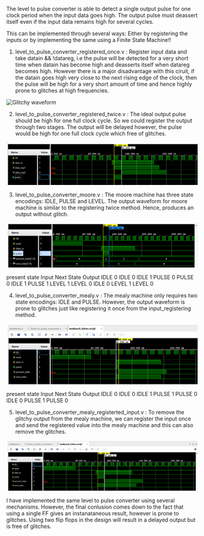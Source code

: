 The level to pulse converter is able to detect a single output pulse for one clock period when the input data goes high. The output pulse must deassert itself even if the input data remains high for several cycles. 

This can be implemented through several ways: Either by registering the inputs or by implementing the same using a Finite State Machine!! 

1. level_to_pulse_converter_registered_once.v : Register input data and take datain && !datareg, i.e the pulse will be detected for a very short time when datain has become high and deasserts itself when datareg becomes high. However there is a major disadvantage with this ciruit, if the datain goes high very close to the next rising edge of the clock, then the pulse will be high for a very short amount of time and hence highly prone to glitches at high frequencies. 

![Glitchy waveform](input_regsitering/registered_once.png)

2. level_to_pulse_converter_registered_twice.v : The ideal output pulse should be high for one full clock cycle. So we could register the output through two stages. The output will be delayed however, the pulse would be high for one full clock cycle which free of glitches.

![Unglitched waveform](input_registering/registered_twice.png)

3. level_to_pulse_converter_moore.v : The moore machine has three state encodings: IDLE, PULSE and LEVEL. The output waveform for moore machine is similar to the registering twice method. Hence, produces an output without glitch. 

![Moore machine waveform](fsm/moore.png)

present state  Input    Next State  Output
IDLE             0        IDLE        0
IDLE             1        PULSE       0
PULSE            0        IDLE        1
PULSE            1        LEVEL       1
LEVEL            0        IDLE        0
LEVEL            1        LEVEL       0

4. level_to_pulse_converter_mealy.v : The mealy machine only requires two state encodings: IDLE and PULSE. However, the output waveform is prone to glitches just like registering it once from the input_registering method. 

![Mealy Machine waveform](fsm/mealy.png) 

present state    Input     Next State     Output
IDLE               0          IDLE          0
IDLE               1          PULSE         1
PULSE              0          IDLE          0
PULSE              1          PULSE         0

5. level_to_pulse_converter_mealy_registerted_input.v : To remove the glitchy output from the mealy machine, we can register the input once and send the registered value into the mealy machine and this can also remove the glitches. 

![Registered Mealy waveform](fsm/registered_mealy.png)


I have implemented the same level to pulse converter using several mechanisms. However, the final conlusion comes down to the fact that using a single FF gives an instanataneous result, however is prone to glitches. Using two flip flops in the design will result in a delayed output but is free of glitches. 

